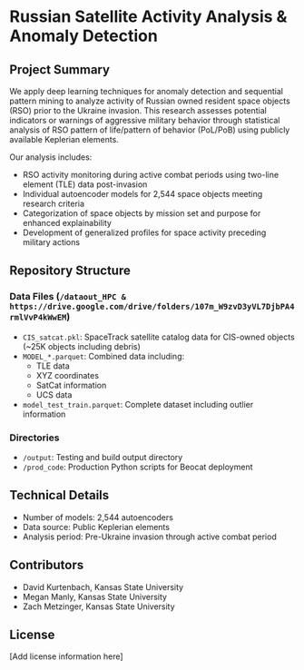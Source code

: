 # Russian Satellite Activity Analysis & Anomaly Detection

## Project Summary
We apply deep learning techniques for anomaly detection and sequential pattern mining to analyze activity of Russian owned resident space objects (RSO) prior to the Ukraine invasion. This research assesses potential indicators or warnings of aggressive military behavior through statistical analysis of RSO pattern of life/pattern of behavior (PoL/PoB) using publicly available Keplerian elements.

Our analysis includes:
- RSO activity monitoring during active combat periods using two-line element (TLE) data post-invasion
- Individual autoencoder models for 2,544 space objects meeting research criteria
- Categorization of space objects by mission set and purpose for enhanced explainability
- Development of generalized profiles for space activity preceding military actions

## Repository Structure

### Data Files (`/dataout_HPC & https://drive.google.com/drive/folders/107m_W9zvD3yVL7DjbPA4rmlVvP4kWwEM`)
- `CIS_satcat.pkl`: SpaceTrack satellite catalog data for CIS-owned objects (~25K objects including debris)
- `MODEL_*.parquet`: Combined data including:
  - TLE data
  - XYZ coordinates
  - SatCat information
  - UCS data
- `model_test_train.parquet`: Complete dataset including outlier information

### Directories
- `/output`: Testing and build output directory
- `/prod_code`: Production Python scripts for Beocat deployment

## Technical Details
- Number of models: 2,544 autoencoders
- Data source: Public Keplerian elements
- Analysis period: Pre-Ukraine invasion through active combat period

## Contributors
- David Kurtenbach, Kansas State University
- Megan Manly, Kansas State University
- Zach Metzinger, Kansas State University
## License
[Add license information here]
